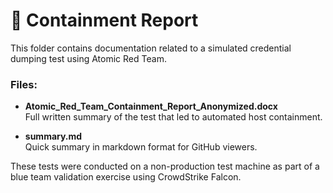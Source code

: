 # 📁 Containment Report

This folder contains documentation related to a simulated credential dumping test using Atomic Red Team.

### Files:
- **Atomic_Red_Team_Containment_Report_Anonymized.docx**  
  Full written summary of the test that led to automated host containment.
  
- **summary.md**  
  Quick summary in markdown format for GitHub viewers.

These tests were conducted on a non-production test machine as part of a blue team validation exercise using CrowdStrike Falcon.
